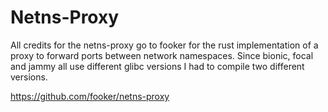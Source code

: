 # Netns-Proxy

All credits for the netns-proxy go to fooker for the rust implementation of a proxy to forward ports between network namespaces. Since bionic, focal and jammy all use different glibc versions I had to compile two different versions.

https://github.com/fooker/netns-proxy